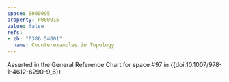 ```yaml
---
space: S000095
property: P000015
value: false
refs:
- zb: "0386.54001"
  name: Counterexamples in Topology
---
```



Asserted in the General Reference Chart for space #97 in
{{doi:10.1007/978-1-4612-6290-9_6}}.
